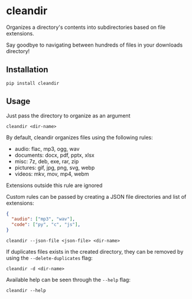 cleandir
========

Organizes a directory's contents into subdirectories based on file extensions.

Say goodbye to navigating between hundreds of files in your downloads directory!


Installation
------------

```shell
pip install cleandir
```

Usage
-----

Just pass the directory to organize as an argument

```shell
cleandir <dir-name>
```

By default, cleandir organizes files using the following rules:

* audio:      flac, mp3, ogg, wav
* documents:  docx, pdf, pptx, xlsx
* misc:       7z, deb, exe, rar, zip
* pictures:   gif, jpg, png, svg, webp
* videos:     mkv, mov, mp4, webm

Extensions outside this rule are ignored

Custom rules can be passed by creating a JSON file directories and list of extensions:

```json
{
  "audio": ["mp3", "wav"],
  "code": ["py", "c", "js"],
}
```

```shell
cleandir --json-file <json-file> <dir-name>
```

If duplicates files exists in the created directory, they can be removed by using the `--delete-duplicates` flag:

```shell
cleandir -d <dir-name>
```

Available help can be seen through the `--help` flag:

```shell
cleandir --help
```